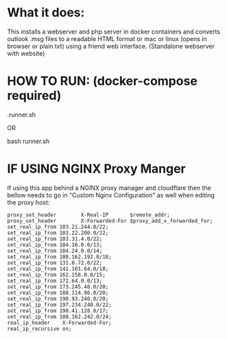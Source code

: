 # What it does:

This installs a webserver and php server in docker containers and converts outlook .msg files to a readable HTML format or mac or linux (opens in browser or plain txt) using a friend web interface. (Standalone webserver with website)


# HOW TO RUN: (docker-compose required)

.runner.sh

OR

bash runner.sh

# IF USING NGINX Proxy Manger
   If using this app behind a NGINX proxy manager and cloudflare then the bellow needs to go in "Custom Nginx Configuration" as well when editing the proxy host:

    proxy_set_header        X-Real-IP       $remote_addr;
    proxy_set_header        X-Forwarded-For $proxy_add_x_forwarded_for;
    set_real_ip_from 103.21.244.0/22;
    set_real_ip_from 103.22.200.0/22;
    set_real_ip_from 103.31.4.0/22;
    set_real_ip_from 104.16.0.0/13;
    set_real_ip_from 104.24.0.0/14;
    set_real_ip_from 108.162.192.0/18;
    set_real_ip_from 131.0.72.0/22;
    set_real_ip_from 141.101.64.0/18;
    set_real_ip_from 162.158.0.0/15;
    set_real_ip_from 172.64.0.0/13;
    set_real_ip_from 173.245.48.0/20;
    set_real_ip_from 188.114.96.0/20;
    set_real_ip_from 190.93.240.0/20;
    set_real_ip_from 197.234.240.0/22;
    set_real_ip_from 198.41.128.0/17;
    set_real_ip_from 108.162.242.0/24;
    real_ip_header    X-Forwarded-For;
    real_ip_recursive on;